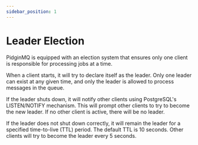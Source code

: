 ```yaml
---
sidebar_position: 1
---
```


# Leader Election

PidginMQ is equipped with an election system that ensures only one client is responsible for processing jobs at a time.

When a client starts, it will try to declare itself as the leader. Only one leader can exist at any given time, and only the leader is allowed to process messages in the queue.

If the leader shuts down, it will notify other clients using PostgreSQL's LISTEN/NOTIFY mechanism. This will prompt other clients to try to become the new leader. If no other client is active, there will be no leader.

If the leader does not shut down correctly, it will remain the leader for a specified time-to-live (TTL) period. The default TTL is 10 seconds. Other clients will try to become the leader every 5 seconds.
